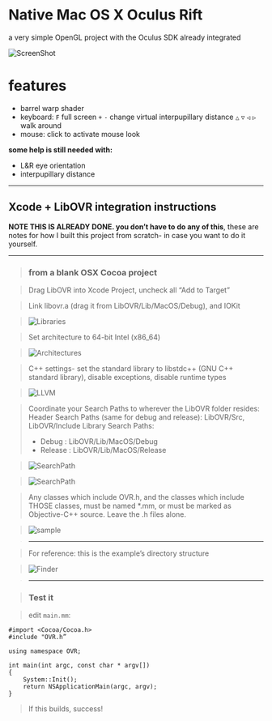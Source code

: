 # Native Mac OS X Oculus Rift

a very simple OpenGL project with the Oculus SDK already integrated

![ScreenShot](https://raw.github.com/robbykraft/SimpleOculus/master/SimpleOculus/screenShot.jpg)

# features

* barrel warp shader
* keyboard:
`F` full screen `+` `-` change virtual interpupillary distance `△` `▽` `◁` `▷` walk around
* mouse: click to activate mouse look 

__some help is still needed with:__

* L&R eye orientation
* interpupillary distance

------

## Xcode + LibOVR integration instructions

**NOTE THIS IS ALREADY DONE. you don’t have to do any of this**, these are notes for how I built this project from scratch- in case you want to do it yourself.

------

> ### from a blank OSX Cocoa project

> Drag LibOVR into Xcode Project, uncheck all “Add to Target”

>  

> Link libovr.a (drag it from LibOVR/Lib/MacOS/Debug), and IOKit

> ![Libraries](https://raw.github.com/robbykraft/SimpleOculus/master/tutorial/Libraries.png)

>  

> Set architecture to 64-bit Intel (x86_64)

> ![Architectures](https://raw.github.com/robbykraft/SimpleOculus/master/tutorial/Architectures.png)

>  

> C++ settings- set the standard library to libstdc++ (GNU C++ standard library), disable exceptions, disable runtime types

> ![LLVM](https://raw.github.com/robbykraft/SimpleOculus/master/tutorial/LLVMLanguage.png)

>  

> Coordinate your Search Paths to wherever the LibOVR folder resides:
> Header Search Paths (same for debug and release): LibOVR/Src, LibOVR/Include
> Library Search Paths:
> - Debug : LibOVR/Lib/MacOS/Debug
> - Release : LibOVR/Lib/MacOS/Release

> ![SearchPath](https://raw.github.com/robbykraft/SimpleOculus/master/tutorial/SearchPathsHeader.png)

> ![SearchPath](https://raw.github.com/robbykraft/SimpleOculus/master/tutorial/SearchPathsLibrary.png)

> Any classes which include OVR.h, and the classes which include THOSE classes, must be named *.mm, or must be marked as Objective-C++ source. Leave the .h files alone.

> ![sample](https://raw.github.com/robbykraft/SimpleOculus/master/tutorial/Objective-C++.png)

> ------

> For reference: this is the example’s directory structure

> ![Finder](https://raw.github.com/robbykraft/SimpleOculus/master/tutorial/Finder.png)

> ------

> ### Test it

> edit `main.mm`:

```
#import <Cocoa/Cocoa.h>
#include "OVR.h”

using namespace OVR;

int main(int argc, const char * argv[])
{
    System::Init();
    return NSApplicationMain(argc, argv);
}
```

> If this builds, success!